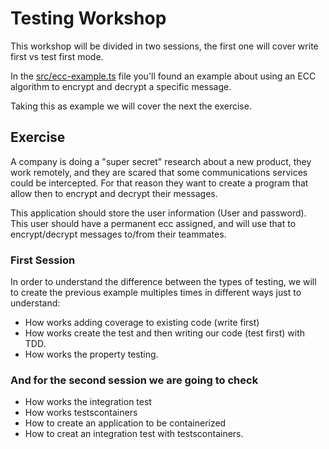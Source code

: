 # Testing Workshop
This workshop will be divided in two sessions, the first one will cover write first vs test first mode.

In the [src/ecc-example.ts](src/ecc-example.ts) file you'll found an example about using an ECC algorithm to encrypt and decrypt a specific message.

Taking this as example we will cover the next the exercise.

## Exercise
A company is doing a "super secret" research about a new product, they work remotely, and they are scared that some communications services could be intercepted. 
For that reason they want to create a program that allow then to encrypt and decrypt their messages.

This application should store the user information (User and password). This user should have a permanent ecc assigned, and will use that to encrypt/decrypt messages to/from their teammates. 

### First Session
In order to understand the difference between the types of testing, we will to create the previous example multiples times in different ways just to understand:
* How works adding coverage to existing code (write first)
* How works create the test and then writing our code (test first) with TDD.
* How works the property testing.

### And for the second session we are going to check
* How works the integration test
* How works testscontainers
* How to create an application to be containerized
* How to creat an integration test with testscontainers.
